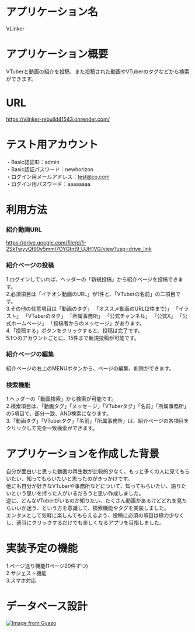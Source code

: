 # アプリケーション名
VLinker

# アプリケーション概要
VTuberと動画の紹介を投稿、また投稿された動画やVTuberのタグなどから検索ができます。

# URL
https://vlinker-rebuild41543.onrender.com/

# テスト用アカウント
・Basic認証ID：admin  
・Basic認証パスワード：newhorizon  
・ログイン用メールアドレス：test@co.com  
・ログイン用パスワード：aaaaaaaa

# 利用方法
### 紹介動画URL
https://drive.google.com/file/d/1-2SkTwyyQt90v5mml7OYGtnt9_UJH1VG/view?usp=drive_link

### 紹介ページの投稿
1.ログインしていれば、ヘッダーの「新規投稿」から紹介ページを投稿できます。  
2.必須項目は「イチオシ動画のURL」が1件と、「VTuberの名前」の二項目です。  
3.その他の任意項目は「動画のタグ」 「オススメ動画のURL(2件まで)」 「イラスト」 「VTuberのタグ」 「所属事務所」 「公式チャンネル」 「公式X」 「公式ホームページ」 「投稿者からのメッセージ」があります。  
4.「投稿する」ボタンをクリックすると、投稿は完了です。  
5.1つのアカウントごとに、15件まで新規投稿が可能です。

### 紹介ページの編集
紹介ページの右上のMENUボタンから、ページの編集、削除ができます。

### 検索機能
1.ヘッダーの「動画検索」から検索が可能です。  
2.検索項目は、「動画タグ」「メッセージ」「VTuberタグ」「名前」「所属事務所」の5項目で、部分一致、AND検索になります。  
3.「動画タグ」「VTuberタグ」「名前」「所属事務所」は、紹介ページの各項目をクリックして完全一致検索ができます。  

# アプリケーションを作成した背景
自分が面白いと思った動画の再生数が比較的少なく、もっと多くの人に見てもらいたい、知ってもらいたいと思ったのがきっかけです。  
他にも自分が好きなVTuberや事務所などについて、知ってもらいたい、語りたいという思いを持った人がいるだろうと思い作成しました。  
逆に、どんなVTuberがいるのか知りたい、たくさん動画があるけどどれを見たらいいか迷う、という方を意識して、検索機能やタグを実装しました。  
エンタメとして気軽に楽しんでもらえるよう、投稿に必須の項目は極力少なくし、適当にクリックするだけでも楽しくなるアプリを目指しました。

# 実装予定の機能

1.ページ送り機能(1ページ20件ずつ)  
2.サジェスト機能  
3.スマホ対応

# データベース設計
[![Image from Gyazo](https://i.gyazo.com/cb58a2e529fe8ff5877c7cd963ffc630.png)](https://gyazo.com/cb58a2e529fe8ff5877c7cd963ffc630)
